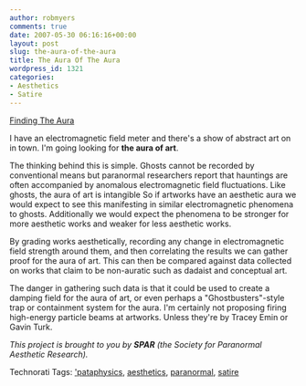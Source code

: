 ```yaml
---
author: robmyers
comments: true
date: 2007-05-30 06:16:16+00:00
layout: post
slug: the-aura-of-the-aura
title: The Aura Of The Aura
wordpress_id: 1321
categories:
- Aesthetics
- Satire
---
```


[Finding The Aura](/weblog/2003/04/25/finding-the-aura/)  
  
I have an electromagnetic field meter and there's a show of abstract art on in town. I'm going looking for **the aura of art**.  
  
The thinking behind this is simple. Ghosts cannot be recorded by conventional means but paranormal researchers report that hauntings are often accompanied by anomalous electromagnetic field fluctuations. Like ghosts, the aura of art is intangible So if artworks have an aesthetic aura we would expect to see this manifesting in similar electromagnetic phenomena to ghosts. Additionally we would expect the phenomena to be stronger for more aesthetic works and weaker for less aesthetic works.  
  
By grading works aesthetically, recording any change in electromagnetic field strength around them, and then correlating the results we can gather proof for the aura of art. This can then be compared against data collected on works that claim to be non-auratic such as dadaist and conceptual art.  
  
The danger in gathering such data is that it could be used to create a damping field for the aura of art, or even perhaps a "Ghostbusters"-style trap or containment system for the aura. I'm certainly not proposing firing high-energy particle beams at artworks. Unless they're by Tracey Emin or Gavin Turk.  
  
_This project is brought to you by _**_SPAR_**_ (the Society for Paranormal Aesthetic Research)._  
  


Technorati Tags: ['pataphysics](http://www.technorati.com/tag/'pataphysics), [aesthetics](http://www.technorati.com/tag/aesthetics), [paranormal](http://www.technorati.com/tag/paranormal), [satire](http://www.technorati.com/tag/satire)

  


